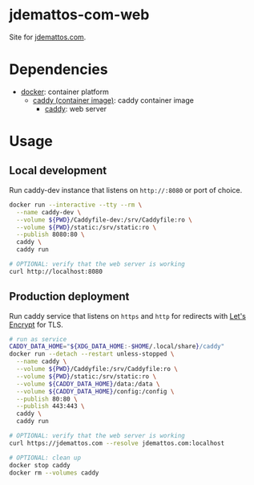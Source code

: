 # jdemattos-com-web
Site for [jdemattos.com](https://jdemattos.com).

# Dependencies
- [docker](https://www.docker.com/): container platform
  - [caddy (container image)](https://hub.docker.com/_/caddy): caddy container image
    - [caddy](https://caddyserver.com/): web server

# Usage
## Local development
Run caddy-dev instance that listens on `http://:8080` or port of choice.

```bash
docker run --interactive --tty --rm \
  --name caddy-dev \
  --volume ${PWD}/Caddyfile-dev:/srv/Caddyfile:ro \
  --volume ${PWD}/static:/srv/static:ro \
  --publish 8080:80 \
  caddy \
  caddy run

# OPTIONAL: verify that the web server is working
curl http://localhost:8080
```

## Production deployment
Run caddy service that listens on `https` and `http` for redirects with [Let's Encrypt](https://letsencrypt.org/) for TLS.

```bash
# run as service
CADDY_DATA_HOME="${XDG_DATA_HOME:-$HOME/.local/share}/caddy"
docker run --detach --restart unless-stopped \
  --name caddy \
  --volume ${PWD}/Caddyfile:/srv/Caddyfile:ro \
  --volume ${PWD}/static:/srv/static:ro \
  --volume ${CADDY_DATA_HOME}/data:/data \
  --volume ${CADDY_DATA_HOME}/config:/config \
  --publish 80:80 \
  --publish 443:443 \
  caddy \
  caddy run

# OPTIONAL: verify that the web server is working
curl https://jdemattos.com --resolve jdemattos.com:localhost

# OPTIONAL: clean up
docker stop caddy
docker rm --volumes caddy
```
